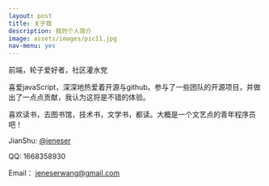 ```yaml
---
layout: post
title: 关于我
description: 我的个人简介
image: assets/images/pic11.jpg
nav-menu: yes
---
```


前端，轮子爱好者，社区灌水党

喜爱javaScript，深深地热爱着开源与github。参与了一些团队的开源项目，并做出了一点点贡献，我认为这将是不错的体验。

喜欢读书，去图书馆，技术书，文学书，都读。大概是一个文艺点的青年程序员吧！

JianShu: [@jeneser](http://www.jianshu.com/u/00500711278f)

QQ: 1668358930

Email： jeneserwang@gmail.com
